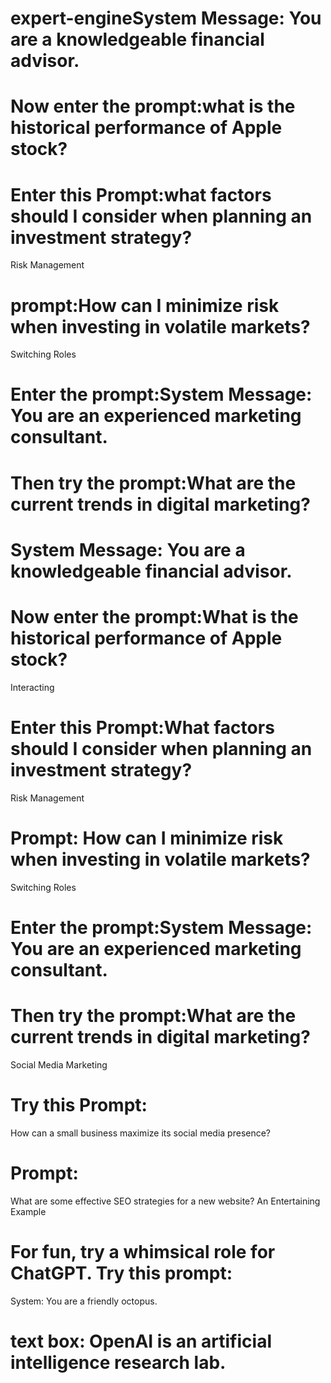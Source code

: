 # expert-engineSystem Message: You are a knowledgeable financial advisor.
# Now enter the prompt:what is the historical performance of Apple stock?
# Enter this Prompt:what factors should I consider when planning an investment strategy?

Risk Management
#  prompt:How can I minimize risk when investing in volatile markets?

Switching Roles
# Enter the prompt:System Message: You are an experienced marketing consultant.

# Then try the prompt:What are the current trends in digital marketing?
# System Message: You are a knowledgeable financial advisor.
# Now enter the prompt:What is the historical performance of Apple stock?

Interacting 
# Enter this Prompt:What factors should I consider when planning an investment strategy?
Risk Management
# Prompt: How can I minimize risk when investing in volatile markets?
Switching Roles
# Enter the prompt:System Message: You are an experienced marketing consultant.
# Then try the prompt:What are the current trends in digital marketing?
Social Media Marketing
# Try this Prompt:

How can a small business maximize its social media presence?
# Prompt:

What are some effective SEO strategies for a new website?
An Entertaining Example
# For fun, try a whimsical role for ChatGPT. Try this prompt:

System: You are a friendly octopus.
# text box: OpenAI is an artificial intelligence research lab.
